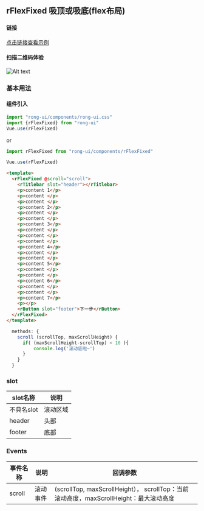 ## rFlexFixed 吸顶或吸底(flex布局)

#### 链接

[点击链接查看示例](https://rong360.github.io/rong-ui/demo/index.html#/) 

#### 扫描二维码体验

![Alt text](https://static.rong360.com/upload/png/a2/70/a27057593a1271f2e877d382d6718fed.png)


### 基本用法

#### 组件引入

```js
import "rong-ui/components/rong-ui.css"
import {rFlexFixed} from "rong-ui"
Vue.use(rFlexFixed)
```

or

```js
import rFlexFixed from "rong-ui/components/rFlexFixed"

Vue.use(rFlexFixed)
```

```html
<template>
  <rFlexFixed @scroll="scroll">
    <rTitlebar slot="header"></rTitlebar> 
    <p>content 1</p>
    <p>content </p>
    <p>content </p>
    <p>content 2</p>
    <p>content </p>
    <p>content </p>
    <p>content 3</p>
    <p>content </p>
    <p>content </p>
    <p>content </p>
    <p>content 4</p>
    <p>content </p>
    <p>content </p>
    <p>content 5</p>
    <p>content </p>
    <p>content </p>
    <p>content 6</p>
    <p>content </p>
    <p>content </p>
    <p>content 7</p>
    <p></p>
    <rButton slot="footer">下一步</rButton>
  </rFlexFixed>
</template>
```

```js
  methods: {
    scroll (scrollTop, maxScrollHeight) {
      if( (maxScrollHeight-scrollTop) < 10 ){
          console.log('滚动底啦~')
      }
    }
  }

```


### slot
| slot名称      | 说明    | 
|---------- |-------- |
| 不具名slot  | 滚动区域   | 
| header  | 头部   | 
| footer  | 底部   | 

### Events

| 事件名称      | 说明    | 回调参数      |
|---------- |-------- |---------- |
| scroll  | 滚动事件    | (scrollTop, maxScrollHeight）， scrollTop：当前滚动高度，maxScrollHeight：最大滚动高度 |

